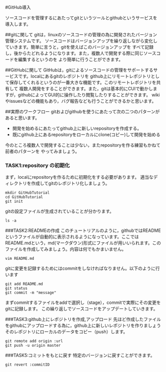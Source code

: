 #GitHub導入

ソースコードを管理するにあたってgitというツールとgithubというサービスを導入します。

##gitに関して
gitは，linuxのソースコードの管理の為に開発されたバージョン管理システムです。
ソースコードはバージョンアップを繰り返しながら変化していきます。簡単に言うと，gitを使えばこのバージョンアップを
すべて記録し，後からたどれるようになります。また，複数人で開発する際に同じソースコードを編集するというのを
より簡単に行うことができます。

##GitHubに関して
GitHubは，gitによるソースコードの管理をサポートするサービスです。localにあるgitのレポジトリを
github上にリモートレポジトリとして保存してくれるというのが一番大きな機能です。このリモートレポジトリを共有して
複数人開発をすることができます。また，gitは基本的にCUIで動かしますが，githubによってGUI的に操作したり閲覧したりすることができます。
wikiやissuesなどの機能もあり，バグ報告なども行うことができるかと思います。

##実際のワークフロー
gitおよびgithubを使うにあたって次の二つのパターンがあると思います。
* 開発を始めるにあたってgithub上に新しいrepositoryを作成する。
* 既にgithub上にあるrepositoryをローカルにclone(コピー)して開発を始める

今のところ複数人で開発することは少ない，またrepositoryを作る練習もかねて前者のパターンを
やってみましょう。

### TASK1:repository の初期化
まず，localにrepositoryを作るために初期化をする必要があります。
適当なディレクトリを作成してgitのレポジトリ化しましょう。
```
mkdir GitHubTutorial
cd GitHubTutorial
git init
```
gitの設定ファイルが生成されていることが分かります。
```
ls -a
```

###TASK2:READMEの作成
このチュートリアルのように，githubではREADMEというファイルが自動的に表示されるようになっています。ここではREADME.mdという，md(マークダウン)形式にファイルが用いいられます。このファイルを作成してみましょう。内容は何でもかまいません。
```
vim README.md
```
gitに変更を記録するためにはcommitをしなければなりません。以下のように行います
```
git add README.md
git status
git commit -m "message"
```
まずcommitするファイルをaddで選択し（stage），commitで実際にその変更をgitに記録します。
この繰り返しでソースコードをアップデートしていきます。

###TASK3:github上にレポジトリを作成,アップロード
先ほど作成したファイルをgithubにアップロードする為に，github上に新しいレポジトリを作りましょう
そのレポジトリにローカルのデータをコピー（push）します。
```
git remote add origin :url
git push -u origin master
```

###TASK5:コミットをもとに戻す
特定のバージョンに戻すことができます。
```
git revert :commitID
```
